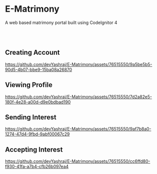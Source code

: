 # E-Matrimony
A web based matrimony portal built using CodeIgnitor 4

<br>
<br>

<h2>Creating Account</h2>

https://github.com/devYashraj/E-Matrimony/assets/76515550/9a5be5b5-90d5-4b07-bbe9-15ba08a26870


<h2>Viewing Profile</h2>

https://github.com/devYashraj/E-Matrimony/assets/76515550/7d2a82e5-180f-4e28-a00d-d9e0bdbad190


<h2>Sending Interest</h2>

https://github.com/devYashraj/E-Matrimony/assets/76515550/9af7b8a0-1274-47d4-9fbd-9abf00067c29


<h2>Accepting Interest</h2>

https://github.com/devYashraj/E-Matrimony/assets/76515550/cc6ffd80-f930-41fa-a7b4-cfb26b097ea4



